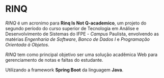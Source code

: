 # RINQ

*RINQ* é um acronimo para **Rinq Is Not Q-academico**, um projeto do segundo período do curso superior de Tecnologia em Análise e Desenvolvimento de Sistemas do IFPE - *Campus* Paulista, envolvendo as matérias *Engenharia de Software*, *Banco de Dados I* e *Programação Orientada à Objetos*.

*RINQ* tem como principal objetivo ser uma solução acadêmica Web para gerenciamento de notas e faltas do estudante.

Utilizando a framework **Spring Boot** da linguagem **Java**.
